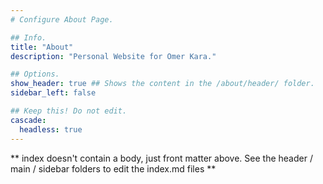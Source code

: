 ```yaml
---
# Configure About Page.

## Info.
title: "About"
description: "Personal Website for Omer Kara."

## Options.
show_header: true ## Shows the content in the /about/header/ folder.
sidebar_left: false

## Keep this! Do not edit.
cascade:
  headless: true
---
```


** index doesn't contain a body, just front matter above.
See the header / main / sidebar folders to edit the index.md files **
